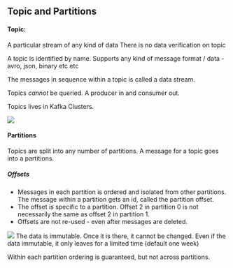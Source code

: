 ## Topic and Partitions

#### Topic:
A particular stream of any kind of data
There is no data verification on topic

A topic is identified by name.
Supports any kind of message format / data - avro, json, binary etc etc

The messages in sequence within a topic is called a data stream.

Topics *cannot* be queried. A producer in and consumer out. 

Topics lives in Kafka Clusters.

![](Pasted%20image%2020240621214342.png)


#### Partitions
Topics are split into any number of partitions. A message for a topic goes into a partitions.

##### Offsets
- Messages in each partition is ordered and isolated from other partitions. The message within a partition gets an id, called the partition offset. 
- The offset is specific to a partition. Offset 2 in partition 0 is not necessarily the same as offset 2 in partition 1.
- Offsets are not re-used - even after messages are deleted.

![](Pasted%20image%2020240621214558.png)
The data is immutable. Once it is there, it cannot be changed.
Even if the data immutable, it only leaves for a limited time (default one week)

Within each partition ordering is guaranteed, but not across partitions.


